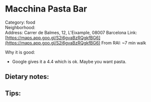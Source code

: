 # Macchina Pasta Bar
Category: food  
Neighborhood:   
Address: Carrer de Balmes, 12, L'Eixample, 08007 Barcelona
Link: [https://maps.app.goo.gl/S2i6gvaBzRQgkfBG6](https://maps.app.goo.gl/S2i6gvaBzRQgkfBG6)
From RAI: ~7 min walk  

Why it is good:
- Google gives it a 4.4 which is ok. Maybe you want pasta. 

Dietary notes:
- 

Tips:
- 
